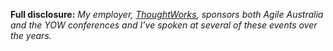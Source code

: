 
**Full disclosure:** _My employer, [ThoughtWorks](http://www.thoughtworks.com), sponsors both Agile Australia and the YOW conferences and I’ve spoken at several of these events over the years._
